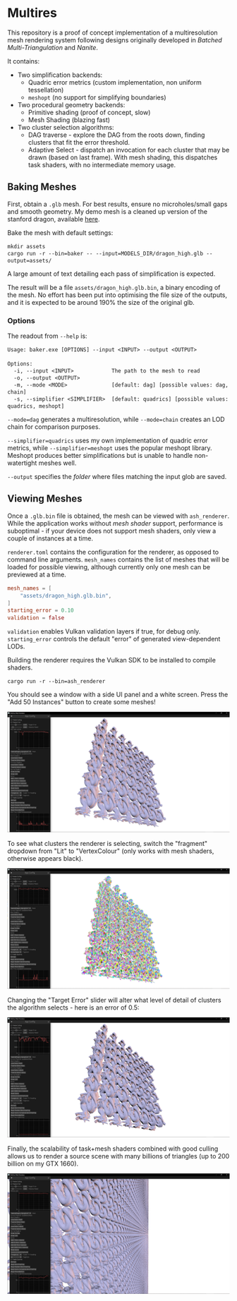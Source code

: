 # Multires

This repository is a proof of concept implementation of a multiresolution mesh rendering system following designs originally developed in _Batched Multi-Triangulation_ and _Nanite_.

It contains:

- Two simplification backends:
   	- Quadric error metrics (custom implementation, non uniform tessellation)
   	- `meshopt` (no support for simplifying boundaries)
- Two procedural geometry backends:
   	- Primitive shading (proof of concept, slow)
   	- Mesh Shading (blazing fast)
- Two cluster selection algorithms:
   	- DAG traverse - explore the DAG from the roots down, finding clusters that fit the error threshold.
   	- Adaptive Select - dispatch an invocation for each cluster that may be drawn (based on last frame). With mesh shading, this dispatches task shaders, with no intermediate memory usage.

## Baking Meshes

First, obtain a `.glb` mesh. For best results, ensure no microholes/small gaps and smooth geometry.
My demo mesh is a cleaned up version of the stanford dragon, available [here](https://github.com/pettett/dragon_high).

Bake the mesh with default settings:

```
mkdir assets
cargo run -r --bin=baker -- --input=MODELS_DIR/dragon_high.glb --output=assets/
```

A large amount of text detailing each pass of simplification is expected.

The result will be a file `assets/dragon_high.glb.bin`, a binary encoding of the mesh. No effort has been put into optimising the file size of the outputs, and it is expected to be around 190% the size of the original glb.

### Options

The readout from `--help` is:

```
Usage: baker.exe [OPTIONS] --input <INPUT> --output <OUTPUT>

Options:
  -i, --input <INPUT>            The path to the mesh to read
  -o, --output <OUTPUT>
  -m, --mode <MODE>              [default: dag] [possible values: dag, chain]
  -s, --simplifier <SIMPLIFIER>  [default: quadrics] [possible values: quadrics, meshopt]
```

`--mode=dag` generates a multiresolution, while `--mode=chain` creates an LOD chain for comparison purposes.

`--simplifier=quadrics` uses my own implementation of quadric error metrics, while `--simplifier=meshopt` uses the popular meshopt library. Meshopt produces better simplifications but is unable to handle non-watertight meshes well.

`--output` specifies the _folder_ where files matching the input glob are saved.

## Viewing Meshes

Once a `.glb.bin` file is obtained, the mesh can be viewed with `ash_renderer`. While the application works without _mesh shader_ support, performance is suboptimal - if your device does not support mesh shaders, only view a couple of instances at a time.

`renderer.toml` contains the configuration for the renderer, as opposed to command line arguments. `mesh_names` contains the list of meshes that will be loaded for possible viewing, although currently only one mesh can be previewed at a time.

```toml
mesh_names = [
	"assets/dragon_high.glb.bin",
]
starting_error = 0.10
validation = false
```

`validation` enables Vulkan validation layers if true, for debug only. `starting_error` controls the default "error" of generated view-dependent LODs.

Building the renderer requires the Vulkan SDK to be installed to compile shaders.

```
cargo run -r --bin=ash_renderer 
```

You should see a window with a side UI panel and a white screen. Press the "Add 50 Instances" button to create some meshes!

![clusters](readme/dragons.png)

To see what clusters the renderer is selecting, switch the "fragment" dropdown from "Lit" to "VertexColour" (only works with mesh shaders, otherwise appears black).

![clusters](readme/clusters.png)

Changing the "Target Error" slider will alter what level of detail of clusters the algorithm selects - here is an error of 0.5:

![clusters](readme/high_error.png)

Finally, the scalability of task+mesh shaders combined with good culling allows us to render a source scene with many billions of triangles (up to 200 billion on my GTX 1660).

![clusters](readme/many.png)

